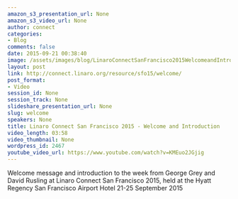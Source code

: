 ```yaml
---
amazon_s3_presentation_url: None
amazon_s3_video_url: None
author: connect
categories:
- Blog
comments: false
date: 2015-09-21 00:38:40
image: /assets/images/blog/LinaroConnectSanFrancisco2015WelcomeandIntroduction.jpg
layout: post
link: http://connect.linaro.org/resource/sfo15/welcome/
post_format:
- Video
session_id: None
session_track: None
slideshare_presentation_url: None
slug: welcome
speakers: None
title: Linaro Connect San Francisco 2015 - Welcome and Introduction
video_length: 03:58
video_thumbnail: None
wordpress_id: 2467
youtube_video_url: https://www.youtube.com/watch?v=KMEuo2JGjig
---
```


Welcome message and introduction to the week from George Grey and David Rusling at Linaro Connect San Francisco 2015, held at the Hyatt Regency San Francisco Airport Hotel 21-25 September 2015
